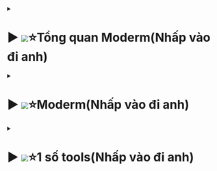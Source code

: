  <details>
  <summary><h1>▶ <img src="https://media.discordapp.net/attachments/873930625852264478/1121374787390935090/347257685_231153696350928_6760447550098856713_n.png?ex=662a25a7&is=6617b0a7&hm=485614037c1538e78c78ae9aec91754b74798548b1d530b71a4bc72c6d96450b&=&format=webp&quality=lossless&width=316&height=437" width="100px" >⭐Tổng quan Moderm(Nhấp vào đi anh)</h1></summary>

![Hình ảnh minh họa](Pic/image-45.png)
![Hình ảnh minh họa](Pic/image-46.png)
![Hình ảnh minh họa](Pic/image-47.png)






 </details>















<details>
  <summary><h1>▶ <img src="https://media.discordapp.net/attachments/873930625852264478/1141665337125912606/368070966_3371779193073070_2050944760907663084_n.png?ex=662a22b3&is=6617adb3&hm=13cac8d20810a33ce9b7e41a2a451e4afd0add4b6128ddc81141f14fe05b149c&=&format=webp&quality=lossless&width=508&height=903" width="90px" >⭐Moderm(Nhấp vào đi anh)</h1></summary>

<details>
  <summary><h2>AP AX3000C(Nhấp vào đi anh)</h2></summary>


![Hình ảnh minh họa](Pic/image.png)







**Trước khi cấu hình thì update Firmware mới nhất cho AP**
- Link tải: 
	+  <a href="https://drive.google.com/file/d/1uSCAUmn9oYvDRcZJAFk4GAzpJvVn7j_j/view?usp=sharing" target="_blank">update Firmware mới nhất cho AP</a>.


<details>
<summary><h3>Mô hình G97GR3-AP(Nhấp vào đi anh)</h3></summary>

![alt text](Pic/image-1.png)
![alt text](Pic/image-2.png)
![alt text](Pic/image-3.png)
![alt text](Pic/image-4.png)
![alt text](Pic/image-5.png)
![alt text](Pic/image-6.png)
![alt text](Pic/image-9.png)




</details>	

<details>
<summary><h3>Mô hình G97CM – AX3000C(Nhấp vào đi anh)</h3></summary>

![Hình ảnh minh họa](Pic/image-10.png)
![Hình ảnh minh họa](Pic/image-11.png)
![Hình ảnh minh họa](Pic/image-12.png)
![Hình ảnh minh họa](Pic/image-13.png)
![Hình ảnh minh họa](Pic/image-14.png)
![Hình ảnh minh họa](Pic/image-16.png)
**Chú ý:**
![Hình ảnh minh họa](Pic/image-15.png)




</details>


<details>
<summary><h3>1 số lỗi AX3000C</h3></summary>

![Hình ảnh minh họa](Pic/image-17.png)
![Hình ảnh minh họa](Pic/image-18.png)


</details>
</details>	

<details>
  <summary><h2>AP AX1800AZ(Nhấp vào đi anh)</h2></summary>

![Hình ảnh minh họa](Pic/image-23.png)
![Hình ảnh minh họa](Pic/image-24.png)
![Hình ảnh minh họa](Pic/image-25.png)
![Hình ảnh minh họa](Pic/image-26.png)
![Hình ảnh minh họa](Pic/image-27.png)
![Hình ảnh minh họa](Pic/image-28.png)
![Hình ảnh minh họa](Pic/image-29.png)

**Chú ý cấu hình IGMP( để mở luồng IPTV):**
![Hình ảnh minh họa](Pic/image-30.png)
![Hình ảnh minh họa](Pic/image-31.png)

- Logo: ZTE
![Hình ảnh minh họa](Pic/image-32.png)

- Logo: FPT
![Hình ảnh minh họa](Pic/image-33.png)

**Chú ý về G97GR3:**
![Hình ảnh minh họa](Pic/image-34.png)

	
</details>
<details>
  <summary><h2>AP AX1500C(Nhấp vào đi anh)</h2></summary

![Hình ảnh minh họa](Pic/image-36.png)
![Hình ảnh minh họa](Pic/image-37.png)
![Hình ảnh minh họa](Pic/image-38.png)
![Hình ảnh minh họa](Pic/image-39.png)
![Hình ảnh minh họa](Pic/image-40.png)
![Hình ảnh minh họa](Pic/image-41.png)

- G97GR3:
![Hình ảnh minh họa](Pic/image-42.png)

**Chú ý thiết lập MESH AX1500C**
![Hình ảnh minh họa](Pic/image-43.png)
![Hình ảnh minh họa](Pic/image-44.png)



</details>

<details>
  <summary><h2>Vigor 2926>>300b/(Nhấp vào đi anh)</h2></summary>

![Hình ảnh minh họa](Pic/image-48.png)
![Hình ảnh minh họa](Pic/image-49.png)
![Hình ảnh minh họa](Pic/image-50.png)
![Hình ảnh minh họa](Pic/image-51.png)
![Hình ảnh minh họa](Pic/image-52.png)
![Hình ảnh minh họa](Pic/image-53.png)
![Hình ảnh minh họa](Pic/image-54.png)

**Cấu hình load balance(quán nét)**
![Hình ảnh minh họa](Pic/image-55.png)
![Hình ảnh minh họa](Pic/image-56.png)
![Hình ảnh minh họa](Pic/image-57.png)


**Cấu hình IPTV**
![Hình ảnh minh họa](Pic/image-58.png)
![Hình ảnh minh họa](Pic/image-59.png)
![Hình ảnh minh họa](Pic/image-60.png)

**GIỚI HẠN BĂNG THÔNG CHO QUÁN NÉT**
![Hình ảnh minh họa](Pic/image-61.png)
- Thông thường để 30Mbps
- Chú ý set ip tĩnh cho máy , rồi mới bật chức năng giới hạn băng thông lên cho từng IP hoặc dãy IP cần giới hạn
![Hình ảnh minh họa](Pic/image-62.png)


</details>


<details>
  <summary><h2>EdgeRouter X (Nhấp vào đi anh)</h2></summary>



</details>	

</details>	

</details>
</details>









<details>
  <summary><h1>▶ <img src="https://cdn.discordapp.com/attachments/873930625852264478/1089866071273639956/337236545_1645152432590011_7156356481797820595_n.png?ex=662f7d60&is=661d0860&hm=e8f183b088c6dccdd6f31f38852a6129ef437a0392c338f8a79af5fdf1409314&" width="110px" >⭐1 số tools(Nhấp vào đi anh)</h1></summary>

<details>
  <summary><h2>Network Analyzer</h2></summary>

![Hình ảnh minh họa](Pic/image-19.png)
![Hình ảnh minh họa](Pic/image-20.png)
![Hình ảnh minh họa](Pic/image-21.png)
![Hình ảnh minh họa](Pic/image-22.png)



</details> 

</details>
